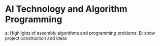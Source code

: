 # AI Technology and Algorithm Programming
 a: Highlights of assembly algorithms and programming problems. 
 B: show project construction and ideas
